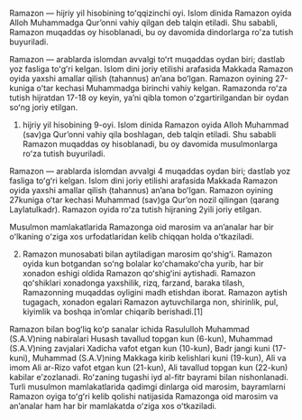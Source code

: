 Ramazon — hijriy yil hisobining toʻqqizinchi oyi. Islom dinida Ramazon oyida Alloh Muhammadga Qur’onni vahiy qilgan deb talqin etiladi. Shu sababli, Ramazon muqaddas oy hisoblanadi, bu oy davomida dindorlarga ro'za tutish buyuriladi.

Ramazon — arablarda islomdan avvalgi toʻrt muqaddas oydan biri; dastlab yoz fasliga toʻgʻri kelgan. Islom dini joriy etilishi arafasida Makkada Ramazon oyida yaxshi amallar qilish (tahannus) anʼana boʻlgan. Ramazon oyining 27-kuniga oʻtar kechasi Muhammadga birinchi vahiy kelgan. Ramazonda roʻza tutish hijratdan 17-18 oy keyin, yaʼni qibla tomon oʻzgartirilgandan bir oydan soʻng joriy etilgan.

1) hijriy yil hisobining 9-oyi. Islom dinida Ramazon oyida Alloh Muhammad (sav)ga Qurʼonni vahiy qila boshlagan, deb talqin etiladi. Shu sababli Ramazon muqaddas oy hisoblanadi, bu oy davomida musulmonlarga roʻza tutish buyuriladi.

Ramazon — arablarda islomdan avvalgi 4 muqaddas oydan biri; dastlab yoz fasliga toʻgʻri kelgan. Islom dini joriy etilishi arafasida Makkada Ramazon oyida yaxshi amallar qilish (tahannus) anʼana boʻlgan. Ramazon oyining 27kuniga oʻtar kechasi Muhammad (sav)ga Qurʼon nozil qilingan (qarang Laylatulkadr). Ramazon oyida roʻza tutish hijraning 2yili joriy etilgan.

Musulmon mamlakatlarida Ramazonga oid marosim va anʼanalar har bir oʻlkaning oʻziga xos urfodatlaridan kelib chiqqan holda oʻtkaziladi.

2) Ramazon munosabati bilan aytiladigan marosim qoʻshigʻi. Ramazon oyida kun botgandan soʻng bolalar koʻchamakoʻcha yurib, har bir xonadon eshigi oldida Ramazon qoʻshigʻini aytishadi. Ramazon qoʻshiklari xonadonga yaxshilik, rizq, farzand, baraka tilash, Ramazonning muqaddas oyligini madh etishdan iborat. Ramazon aytish tugagach, xonadon egalari Ramazon aytuvchilarga non, shirinlik, pul, kiyimlik va boshqa inʼomlar chiqarib berishadi.[1]

Ramazon bilan bogʻliq koʻp sanalar ichida Rasululloh Muhammad (S.A.V)ning nabiralari Husash tavallud topgan kun (6-kun), Muhammad (S.A.V)ning zavjalari Xadicha vafot etgan kun (10-kun), Badr jangi kuni (17-kuni), Muhammad (S.A.V)ning Makkaga kirib kelishlari kuni (19-kun), Ali va imom Ali ar-Rizo vafot etgan kun (21-kun), Ali tavallud topgan kun (22-kun) kabilar eʼzozlanadi. Roʻzaning tugashi iyd al-fitr bayrami bilan nishonlanadi. Turli musulmon mamlakatlarida qadimgi dinlarga oid marosim, bayramlarni Ramazon oyiga toʻgʻri kelib qolishi natijasida Ramazonga oid marosim va anʼanalar ham har bir mamlakatda oʻziga xos oʻtkaziladi.
